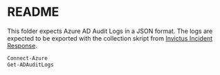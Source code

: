 # README

This folder expects Azure AD Audit Logs in a JSON format. The logs are expected to be exported with the collection skript from [Invictus Incident Response](https://github.com/invictus-ir/Microsoft-Extractor-Suite).

```PowerShell
Connect-Azure
Get-ADAuditLogs
```